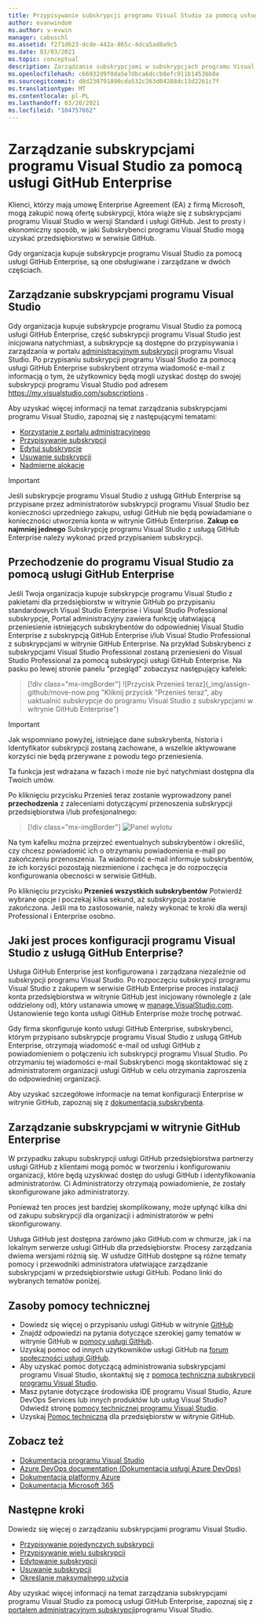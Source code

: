 ```yaml
---
title: Przypisywanie subskrypcji programu Visual Studio za pomocą usługi GitHub Enterprise | Microsoft Docs
author: evanwindom
ms.author: v-evwin
manager: cabuschl
ms.assetid: f271d623-dcde-442a-865c-4dca5ad8a9c5
ms.date: 03/03/2021
ms.topic: conceptual
description: Zarządzanie subskrypcjami w subskrypcjach programu Visual Studio za pomocą usługi GitHub Enterprise
ms.openlocfilehash: c66932d9f0da5e7dbca6dccb8efc911b1453bb8e
ms.sourcegitcommit: d8d230791890cda532c263d04288dc13d2261c7f
ms.translationtype: MT
ms.contentlocale: pl-PL
ms.lasthandoff: 03/20/2021
ms.locfileid: "104757662"
---
```

# <a name="manage-visual-studio-subscriptions-with-github-enterprise"></a>Zarządzanie subskrypcjami programu Visual Studio za pomocą usługi GitHub Enterprise
Klienci, którzy mają umowę Enterprise Agreement (EA) z firmą Microsoft, mogą zakupić nową ofertę subskrypcji, która wiąże się z subskrypcjami programu Visual Studio w wersji Standard i usługi GitHub. Jest to prosty i ekonomiczny sposób, w jaki Subskrybenci programu Visual Studio mogą uzyskać przedsiębiorstwo w serwisie GitHub. 

Gdy organizacja kupuje subskrypcje programu Visual Studio za pomocą usługi GitHub Enterprise, są one obsługiwane i zarządzane w dwóch częściach.

## <a name="manage-visual-studio-subscriptions"></a>Zarządzanie subskrypcjami programu Visual Studio
Gdy organizacja kupuje subskrypcje programu Visual Studio za pomocą usługi GitHub Enterprise, część subskrypcji programu Visual Studio jest inicjowana natychmiast, a subskrypcje są dostępne do przypisywania i zarządzania w portalu [administracyjnym subskrypcji](https://manage.visualstudio.com) programu Visual Studio. Po przypisaniu subskrypcji programu Visual Studio za pomocą usługi GitHub Enterprise subskrybent otrzyma wiadomość e-mail z informacją o tym, że użytkownicy będą mogli uzyskać dostęp do swojej subskrypcji programu Visual Studio pod adresem <https://my.visualstudio.com/subscriptions> .

Aby uzyskać więcej informacji na temat zarządzania subskrypcjami programu Visual Studio, zapoznaj się z następującymi tematami:
- [Korzystanie z portalu administracyjnego](using-admin-portal.md)
- [Przypisywanie subskrypcji](assign-license.md)
- [Edytuj subskrypcje](edit-license.md)
- [Usuwanie subskrypcji](delete-license.md)
- [Nadmierne alokacje](handle-overclaimed-license.md)

> [!Important]
> Jeśli subskrypcje programu Visual Studio z usługą GitHub Enterprise są przypisane przez administratorów subskrypcji programu Visual Studio bez konieczności uprzedniego zakupu, usługi GitHub nie będą powiadamiane o konieczności utworzenia konta w witrynie GitHub Enterprise.  **Zakup co najmniej jednego** Subskrypcję programu Visual Studio z usługą GitHub Enterprise należy wykonać przed przypisaniem subskrypcji.

## <a name="moving-to-visual-studio-with-github-enterprise"></a>Przechodzenie do programu Visual Studio za pomocą usługi GitHub Enterprise
Jeśli Twoja organizacja kupuje subskrypcje programu Visual Studio z pakietami dla przedsiębiorstw w witrynie GitHub po przypisaniu standardowych Visual Studio Enterprise i Visual Studio Professional subskrypcje, Portal administracyjny zawiera funkcję ułatwiającą przeniesienie istniejących subskrybentów do odpowiedniej Visual Studio Enterprise z subskrypcją GitHub Enterprise i/lub Visual Studio Professional z subskrypcjami w witrynie GitHub Enterprise.  Na przykład Subskrybenci z subskrypcjami Visual Studio Professional zostaną przeniesieni do Visual Studio Professional za pomocą subskrypcji usługi GitHub Enterprise. Na pasku po lewej stronie panelu "przegląd" zobaczysz następujący kafelek:

   > [!div class="mx-imgBorder"]
   > ![Przycisk Przenieś teraz](_img/assign-github/move-now.png "Kliknij przycisk "Przenieś teraz", aby uaktualnić subskrypcje do programu Visual Studio z subskrypcjami w witrynie GitHub Enterprise")

> [!IMPORTANT]
> Jak wspomniano powyżej, istniejące dane subskrybenta, historia i Identyfikator subskrypcji zostaną zachowane, a wszelkie aktywowane korzyści nie będą przerywane z powodu tego przeniesienia.  
>
> Ta funkcja jest wdrażana w fazach i może nie być natychmiast dostępna dla Twoich umów.

Po kliknięciu przycisku Przenieś teraz zostanie wyprowadzony panel **przechodzenia** z zaleceniami dotyczącymi przenoszenia subskrypcji przedsiębiorstwa i/lub profesjonalnego:

   > [!div class="mx-imgBorder"]
   > ![Panel wylotu](_img/assign-github/fly-out.png)

Na tym kafelku można przejrzeć ewentualnych subskrybentów i określić, czy chcesz powiadomić ich o otrzymaniu powiadomienia e-mail po zakończeniu przenoszenia.  Ta wiadomość e-mail informuje subskrybentów, że ich korzyści pozostają niezmienione i zachęca je do rozpoczęcia konfigurowania obecności w serwisie GitHub.  

Po kliknięciu przycisku **Przenieś wszystkich subskrybentów** Potwierdź wybrane opcje i poczekaj kilka sekund, aż subskrypcja zostanie zakończona.  Jeśli ma to zastosowanie, należy wykonać te kroki dla wersji Professional i Enterprise osobno.  


## <a name="what-is-the-visual-studio-with-github-enterprise-setup-process"></a>Jaki jest proces konfiguracji programu Visual Studio z usługą GitHub Enterprise?
Usługa GitHub Enterprise jest konfigurowana i zarządzana niezależnie od subskrypcji programu Visual Studio. Po rozpoczęciu subskrypcji programu Visual Studio z zakupem w serwisie GitHub Enterprise proces instalacji konta przedsiębiorstwa w witrynie GitHub jest inicjowany równolegle z (ale oddzielony od), który ustanawia umowę w [manage.VisualStudio.com](https://manage.visualstudio.com). Ustanowienie tego konta usługi GitHub Enterprise może trochę potrwać. 

Gdy firma skonfiguruje konto usługi GitHub Enterprise, subskrybenci, którym przypisano subskrypcje programu Visual Studio z usługą GitHub Enterprise, otrzymają wiadomość e-mail od usługi GitHub z powiadomieniem o połączeniu ich subskrypcji programu Visual Studio. Po otrzymaniu tej wiadomości e-mail Subskrybenci mogą skontaktować się z administratorem organizacji usługi GitHub w celu otrzymania zaproszenia do odpowiedniej organizacji.

Aby uzyskać szczegółowe informacje na temat konfiguracji Enterprise w witrynie GitHub, zapoznaj się z [dokumentacją subskrybenta](access-github.md).   

## <a name="manage-github-enterprise-subscriptions"></a>Zarządzanie subskrypcjami w witrynie GitHub Enterprise
W przypadku zakupu subskrypcji usługi GitHub przedsiębiorstwa partnerzy usługi GitHub z klientami mogą pomóc w tworzeniu i konfigurowaniu organizacji, które będą uzyskiwać dostęp do usługi GitHub i identyfikowania administratorów.  Ci Administratorzy otrzymają powiadomienie, że zostały skonfigurowane jako administratorzy.  

Ponieważ ten proces jest bardziej skomplikowany, może upłynąć kilka dni od zakupu subskrypcji dla organizacji i administratorów w pełni skonfigurowany.

Usługa GitHub jest dostępna zarówno jako GitHub.com w chmurze, jak i na lokalnym serwerze usługi GitHub dla przedsiębiorstw.  Procesy zarządzania dwiema wersjami różnią się.  W usłudze GitHub dostępne są różne tematy pomocy i przewodniki administratora ułatwiające zarządzanie subskrypcjami w przedsiębiorstwie usługi GitHub.  Podano linki do wybranych tematów poniżej.  

## <a name="support-resources"></a>Zasoby pomocy technicznej
- Dowiedz się więcej o przypisaniu usługi GitHub w witrynie [GitHub](https://docs.github.com/en/github/setting-up-and-managing-your-enterprise-account/managing-licenses-for-the-github-enterprise-and-visual-studio-bundle)
- Znajdź odpowiedzi na pytania dotyczące szerokiej gamy tematów w witrynie GitHub w [pomocy usługi GitHub](https://help.github.com/en).
- Uzyskaj pomoc od innych użytkowników usługi GitHub na [forum społeczności usługi GitHub](https://github.community/).
- Aby uzyskać pomoc dotyczącą administrowania subskrypcjami programu Visual Studio, skontaktuj się z [pomocą techniczną subskrypcji programu Visual Studio](https://aka.ms/vsadminhelp).
- Masz pytanie dotyczące środowiska IDE programu Visual Studio, Azure DevOps Services lub innych produktów lub usług Visual Studio?  Odwiedź stronę [pomocy technicznej programu Visual Studio](https://visualstudio.microsoft.com/support/).
- Uzyskaj [Pomoc techniczną](https://support.microsoft.com/supportforbusiness/productselection?sapId=b77fe80f-5417-80bd-4b2a-275cf0018c24) dla przedsiębiorstw w witrynie GitHub.   

## <a name="see-also"></a>Zobacz też
- [Dokumentacja programu Visual Studio](/visualstudio/)
- [Azure DevOps documentation (Dokumentacja usługi Azure DevOps)](/azure/devops/)
- [Dokumentacja platformy Azure](/azure/)
- [Dokumentacja Microsoft 365](/microsoft-365/)

## <a name="next-steps"></a>Następne kroki
Dowiedz się więcej o zarządzaniu subskrypcjami programu Visual Studio.
- [Przypisywanie pojedynczych subskrypcji](assign-license.md)
- [Przypisywanie wielu subskrypcji](assign-license-bulk.md)
- [Edytowanie subskrypcji](edit-license.md)
- [Usuwanie subskrypcji](delete-license.md)
- [Określanie maksymalnego użycia](maximum-usage.md)

Aby uzyskać więcej informacji na temat zarządzania subskrypcjami programu Visual Studio za pomocą usługi GitHub Enterprise, zapoznaj się z [portalem administracyjnym subskrypcji](https://visualstudio.microsoft.com/subscriptions-administration/)programu Visual Studio.